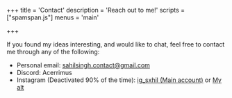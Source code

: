 +++
title = 'Contact'
description = 'Reach out to me!'
scripts = ["spamspan.js"]
menus = 'main'

+++

If you found my ideas interesting, and would like to chat, feel free to contact me through any of the following: 

- Personal email: sahilsingh.contact@gmail.com
- Discord: Acerrimus
- Instagram (Deactivated 90% of the time): [ig_sxhil (Main account)](https://www.instagram.com/ig_sxhil) or [My alt](https://www.instagram.com/sahil_secondaccount/)
